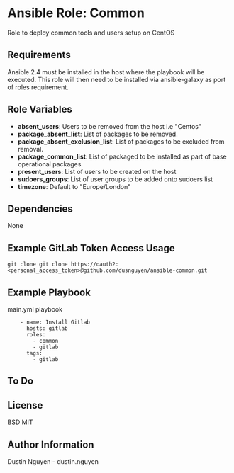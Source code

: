 Ansible Role: Common
====================

Role to deploy common tools and users setup on CentOS

Requirements
------------

Ansible 2.4 must be installed in the host where the playbook will be executed.
This role will then need to be installed via ansible-galaxy as port of roles requirement.


Role Variables
--------------

- **absent_users**: Users to be removed from the host i.e "Centos"
- **package_absent_list**: List of packages to be removed.
- **package_absent_exclusion_list**: List of packages to be excluded from removal.
- **package_common_list**: List of packaged to be installed as part of base operational packages
- **present_users**: List of users to be created on the host
- **sudoers_groups**: List of user groups to be added onto sudoers list
- **timezone**: Default to "Europe/London"

Dependencies
------------

None


Example GitLab Token Access Usage
---------------------------------

```
git clone git clone https://oauth2:<personal_access_token>@github.com/dusnguyen/ansible-common.git
```

Example Playbook
----------------

main.yml playbook
```
    - name: Install Gitlab
      hosts: gitlab
      roles:
        - common
        - gitlab
      tags:
        - gitlab
```

To Do
-----

License
-------

BSD
MIT

Author Information
------------------

Dustin Nguyen - dustin.nguyen
